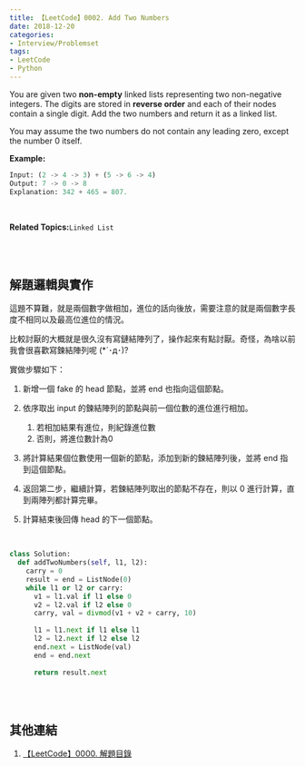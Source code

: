 ```yaml
---
title: 【LeetCode】0002. Add Two Numbers
date: 2018-12-20
categories:
- Interview/Problemset
tags:
- LeetCode
- Python
--- 
```


You are given two **non-empty** linked lists representing two non-negative integers. The digits are stored in **reverse order** and each of their nodes contain a single digit. Add the two numbers and return it as a linked list.

You may assume the two numbers do not contain any leading zero, except the number 0 itself.
<!--more-->

**Example:**
```python
Input: (2 -> 4 -> 3) + (5 -> 6 -> 4)
Output: 7 -> 0 -> 8
Explanation: 342 + 465 = 807.
```

<br>

**Related Topics:**`Linked List`

<br><br>

## 解題邏輯與實作
這題不算難，就是兩個數字做相加，進位的話向後放，需要注意的就是兩個數字長度不相同以及最高位進位的情況。

比較討厭的大概就是很久沒有寫鏈結陣列了，操作起來有點討厭。奇怪，為啥以前我會很喜歡寫鍊結陣列呢 (*´･д･)?
<br>

實做步驟如下：
1. 新增一個 fake 的 head 節點，並將 end 也指向這個節點。

2. 依序取出 input 的鍊結陣列的節點與前一個位數的進位進行相加。
	1. 若相加結果有進位，則紀錄進位數
	2. 否則，將進位數計為0

3. 將計算結果個位數使用一個新的節點，添加到新的鍊結陣列後，並將 end 指到這個節點。

4. 返回第二步，繼續計算，若鍊結陣列取出的節點不存在，則以 0 進行計算，直到兩陣列都計算完畢。


5. 計算結束後回傳 head 的下一個節點。
<br>

```python
class Solution:
  def addTwoNumbers(self, l1, l2):
    carry = 0
    result = end = ListNode(0)        
    while l1 or l2 or carry:
      v1 = l1.val if l1 else 0
      v2 = l2.val if l2 else 0
      carry, val = divmod(v1 + v2 + carry, 10)
                        
      l1 = l1.next if l1 else l1
      l2 = l2.next if l2 else l2
      end.next = ListNode(val)
      end = end.next
            
      return result.next
```


<br><br>

## 其他連結
1. [【LeetCode】0000. 解題目錄](/LeetCode-0000-Contents/)